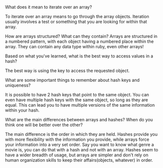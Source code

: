 What does it mean to iterate over an array?

To iterate over an array means to go through the array objects. Iteration usually involves a test or something that you are looking for within that array. 

How are arrays structured? What can they contain?
Arrays are structured in a numbered pattern, with each object having a numbered place within the array. They can contain any data type within ruby, even other arrays!


Based on what you've learned, what is the best way to access values in a hash?

The best way is using the key to access the requested object.

What are some important things to remember about hash keys and uniqueness?

It is possible to have 2 hash keys that point to the same object. You can even have multiple hash keys with the same object, so long as they are equal. This can lead you to have multiple versions of the same information within your hash. 


What are the main differences between arrays and hashes? When do you think one will be better over the other?

The main difference is the order in which they are held. Hashes provide you with more flexibility with the information you provide, while arrays force your information into a very set order. Say you want to know what genre a movie is, you can do that with a hash and not with an array. Hashes seem to have a wider breadth of usage, but arrays are simpler and don't rely on human organization skills to keep their affairs(objects, whatever) in order. 